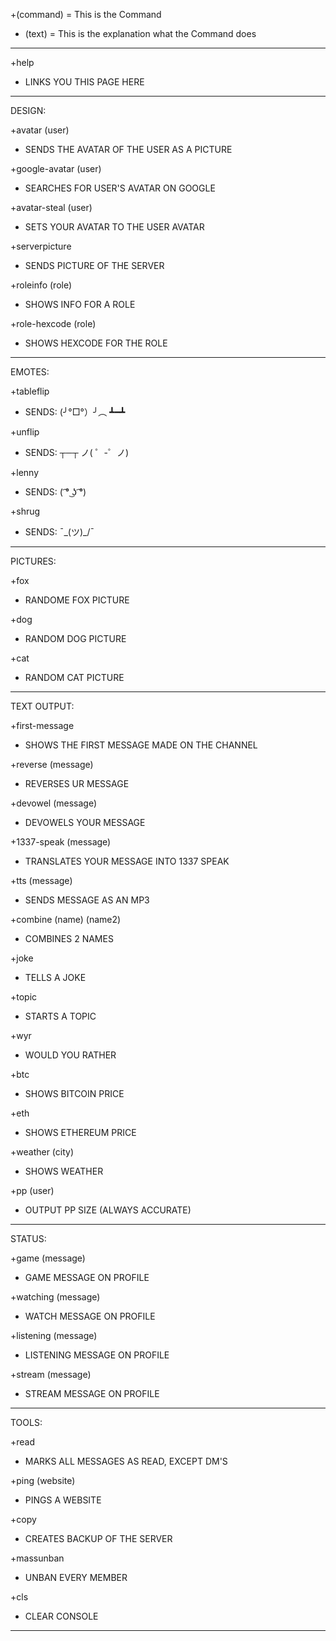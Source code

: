 +(command)    = This is the Command

- (text)      = This is the explanation what the Command does
__________________________________________________________________

+help
  - LINKS YOU THIS PAGE HERE
__________________________________________________________________  
  
DESIGN:

+avatar (user)
  - SENDS THE AVATAR OF THE USER AS A PICTURE
  
+google-avatar (user)
  - SEARCHES FOR USER'S AVATAR ON GOOGLE
  
+avatar-steal (user)
  - SETS YOUR AVATAR TO THE USER AVATAR
  
+serverpicture
  - SENDS PICTURE OF THE SERVER 
  
+roleinfo (role)
  - SHOWS INFO FOR A ROLE
  
+role-hexcode (role)
  - SHOWS HEXCODE FOR THE ROLE
__________________________________________________________________

EMOTES:

+tableflip
  - SENDS: (╯°□°）╯︵ ┻━┻
  
+unflip
  - SENDS: ┬─┬ ノ( ゜-゜ノ)
  
+lenny
  - SENDS: ( ͡° ͜ʖ ͡°)
  
+shrug
  - SENDS: ¯\_(ツ)_/¯
__________________________________________________________________

PICTURES:

+fox
  - RANDOME FOX PICTURE
  
+dog
  - RANDOM DOG PICTURE
  
+cat
  - RANDOM CAT PICTURE
__________________________________________________________________

TEXT OUTPUT:

+first-message
  - SHOWS THE FIRST MESSAGE MADE ON THE CHANNEL

+reverse (message)
  - REVERSES UR MESSAGE
  
+devowel (message)
  - DEVOWELS YOUR MESSAGE
  
+1337-speak (message)
  - TRANSLATES YOUR MESSAGE INTO 1337 SPEAK
  
+tts (message)
  - SENDS MESSAGE AS AN MP3
  
+combine (name) (name2)
  - COMBINES 2 NAMES
  
+joke
  - TELLS A JOKE
  
+topic
  - STARTS A TOPIC
  
+wyr
  - WOULD YOU RATHER
  
+btc
  - SHOWS BITCOIN PRICE
  
+eth
  - SHOWS ETHEREUM PRICE
  
+weather (city)
  - SHOWS WEATHER
  
+pp (user)
  - OUTPUT PP SIZE (ALWAYS ACCURATE)
__________________________________________________________________
  
STATUS:

+game (message)
  - GAME MESSAGE ON PROFILE
  
+watching (message)
  - WATCH MESSAGE ON PROFILE
  
+listening (message)
  - LISTENING MESSAGE ON PROFILE

+stream (message)
  - STREAM MESSAGE ON PROFILE
__________________________________________________________________

TOOLS:

+read
  - MARKS ALL MESSAGES AS READ, EXCEPT DM'S
  
+ping (website)
  - PINGS A WEBSITE
  
+copy
  - CREATES BACKUP OF THE SERVER
  
+massunban
  - UNBAN EVERY MEMBER
  
+cls
  - CLEAR CONSOLE
__________________________________________________________________
